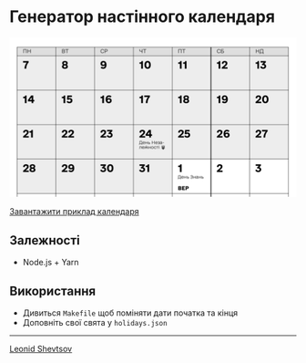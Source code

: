 # Генератор настінного календаря

![Демонстрація](demo.png)

[Завантажити приклад календаря](calendar.pdf)

## Залежності

- Node.js + Yarn

## Використання

- Дивиться `Makefile` щоб поміняти дати початка та кінця
- Доповніть свої свята у `holidays.json`

---

[Leonid Shevtsov](https://leonid.shevtsov.me)
